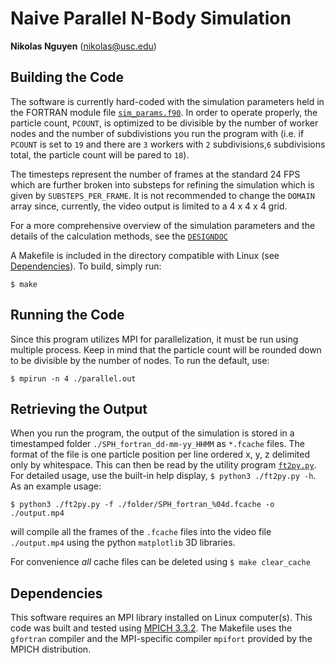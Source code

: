 # Naive Parallel N-Body Simulation

**Nikolas Nguyen** (nikolas@usc.edu)

## Building the Code
The software is currently hard-coded with the simulation parameters held in the
FORTRAN module file [`sim_params.f90`](./sim_params.f90). In order to operate
properly, the particle count, `PCOUNT`, is optimized to be divisible by the 
number of worker nodes and the number of subdivistions you run the program with
(i.e. if `PCOUNT` is set to `19` and there are `3` workers with `2`
subdivisions,`6` subdivisions total, the particle count will be pared to `18`). 

The timesteps represent the number of frames at the standard 24 FPS which are
further broken into substeps for refining the simulation which is given by
`SUBSTEPS_PER_FRAME`. It is not recommended to change the `DOMAIN` array since,
currently, the video output is limited to a 4 x 4 x 4 grid.

For a more comprehensive overview of the simulation parameters and the details
of the calculation methods, see the [`DESIGNDOC`](./DESIGNDOC.md)

A Makefile is included in the directory compatible with Linux (see 
[Dependencies](#dependencies)). To build, simply run:
    
    $ make

## Running the Code
Since this program utilizes MPI for parallelization, it must be run using
multiple process. Keep in mind that the particle count will be rounded down to
be divisible by the number of nodes. To run the default, use:

    $ mpirun -n 4 ./parallel.out

## Retrieving the Output
When you run the program, the output of the simulation is stored in a 
timestamped folder `./SPH_fortran_dd-mm-yy_HHMM` as `*.fcache` files. The format
of the file is one particle position per line ordered x, y, z delimited only by
whitespace. This can then be read by the utility program
[`ft2py.py`](../../util/ft2py.py). For detailed usage, use the built-in help
display, `$ python3 ./ft2py.py -h`. As an example usage:

    $ python3 ./ft2py.py -f ./folder/SPH_fortran_%04d.fcache -o ./output.mp4

will compile all the frames of the `.fcache` files into the video file 
`./output.mp4` using the python `matplotlib` 3D libraries.

For convenience *all* cache files can be deleted using `$ make clear_cache`

## Dependencies <a name=dependencies> </a>
This software requires an MPI library installed on Linux computer(s). This code
was built and tested using [MPICH 3.3.2](https://www.mpich.org). The Makefile
uses the `gfortran` compiler and the MPI-specific compiler `mpifort` provided by
the MPICH distribution. 